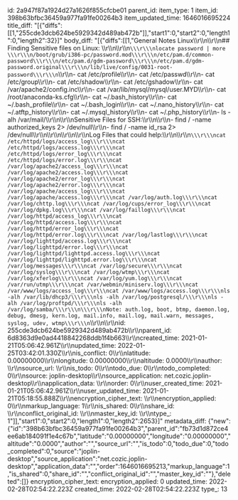 id: 2a947f87a1924d27a1626f855cfcbe01
parent_id: 
item_type: 1
item_id: 398b63bfbc36459a977fa91fe00264b3
item_updated_time: 1646016695224
title_diff: "[{\"diffs\":[[1,\"255cde3dcb624be5929342d489ab472b\"]],\"start1\":0,\"start2\":0,\"length1\":0,\"length2\":32}]"
body_diff: "[{\"diffs\":[[1,\"General Notes Linux\\\r\\\n\\\r\\\n## Finding Sensitive files on Linux: \\\r\\\n\\\r\\\n```\\\r\\\nlocate password | more           \\\r\\\n/boot/grub/i386-pc/password.mod\\\r\\\n/etc/pam.d/common-password\\\r\\\n/etc/pam.d/gdm-password\\\r\\\n/etc/pam.d/gdm-password.original\\\r\\\n/lib/live/config/0031-root-password\\\r\\\n```\\\r\\\n- cat /etc/profile\\\r\\\n- cat /etc/passwd\\\r\\\n- cat /etc/group\\\r\\\n- cat /etc/shadow\\\r\\\n- cat /etc/gshadow\\\r\\\n- cat /var/apache2/config.inc\\\r\\\n- cat /var/lib/mysql/mysql/user.MYD\\\r\\\n- cat /root/anaconda-ks.cfg\\\r\\\n- cat ~/.bash_history\\\r\\\n- cat ~/.bash_profile\\\r\\\n- cat ~/.bash_login\\\r\\\n- cat ~/.nano_history\\\r\\\n- cat ~/.atftp_history\\\r\\\n- cat ~/.mysql_history\\\r\\\n- cat ~/.php_history\\\r\\\n- ls -alh /var/mail/\\\r\\\n\\\r\\\nSensitive Files for SSH:\\\r\\\n\\\r\\\n- find / -name authorized_keys 2> /dev/null\\\r\\\n- find / -name id_rsa 2> /dev/null\\\r\\\n\\\r\\\n\\\r\\\n\\\r\\\nLog Files that could help:\\\r\\\n\\\r\\\n```\\\r\\\ncat /etc/httpd/logs/access_log\\\r\\\ncat /etc/httpd/logs/access.log\\\r\\\ncat /etc/httpd/logs/error_log\\\r\\\ncat /etc/httpd/logs/error.log\\\r\\\ncat /var/log/apache2/access_log\\\r\\\ncat /var/log/apache2/access.log\\\r\\\ncat /var/log/apache2/error_log\\\r\\\ncat /var/log/apache2/error.log\\\r\\\ncat /var/log/apache/access_log\\\r\\\ncat /var/log/apache/access.log\\\r\\\ncat /var/log/auth.log\\\r\\\ncat /var/log/chttp.log\\\r\\\ncat /var/log/cups/error_log\\\r\\\ncat /var/log/dpkg.log\\\r\\\ncat /var/log/faillog\\\r\\\ncat /var/log/httpd/access_log\\\r\\\ncat /var/log/httpd/access.log\\\r\\\ncat /var/log/httpd/error_log\\\r\\\ncat /var/log/httpd/error.log\\\r\\\ncat /var/log/lastlog\\\r\\\ncat /var/log/lighttpd/access.log\\\r\\\ncat /var/log/lighttpd/error.log\\\r\\\ncat /var/log/lighttpd/lighttpd.access.log\\\r\\\ncat /var/log/lighttpd/lighttpd.error.log\\\r\\\ncat /var/log/messages\\\r\\\ncat /var/log/secure\\\r\\\ncat /var/log/syslog\\\r\\\ncat /var/log/wtmp\\\r\\\ncat /var/log/xferlog\\\r\\\ncat /var/log/yum.log\\\r\\\ncat /var/run/utmp\\\r\\\ncat /var/webmin/miniserv.log\\\r\\\ncat /var/www/logs/access_log\\\r\\\ncat /var/www/logs/access.log\\\r\\\nls -alh /var/lib/dhcp3/\\\r\\\nls -alh /var/log/postgresql/\\\r\\\nls -alh /var/log/proftpd/\\\r\\\nls -alh /var/log/samba/\\\r\\\n\\\r\\\nNote: auth.log, boot, btmp, daemon.log, debug, dmesg, kern.log, mail.info, mail.log, mail.warn, messages, syslog, udev, wtmp\\\r\\\n```\\\r\\\n\\\r\\\nid: 255cde3dcb624be5929342d489ab472b\\\r\\\nparent_id: 6d8363d9e0ad4418842268ddb1f4b663\\\r\\\ncreated_time: 2021-01-21T05:06:42.961Z\\\r\\\nupdated_time: 2022-01-25T03:42:01.330Z\\\r\\\nis_conflict: 0\\\r\\\nlatitude: 0.00000000\\\r\\\nlongitude: 0.00000000\\\r\\\naltitude: 0.0000\\\r\\\nauthor: \\\r\\\nsource_url: \\\r\\\nis_todo: 0\\\r\\\ntodo_due: 0\\\r\\\ntodo_completed: 0\\\r\\\nsource: joplin-desktop\\\r\\\nsource_application: net.cozic.joplin-desktop\\\r\\\napplication_data: \\\r\\\norder: 0\\\r\\\nuser_created_time: 2021-01-21T05:06:42.961Z\\\r\\\nuser_updated_time: 2021-01-21T05:18:55.888Z\\\r\\\nencryption_cipher_text: \\\r\\\nencryption_applied: 0\\\r\\\nmarkup_language: 1\\\r\\\nis_shared: 0\\\r\\\nshare_id: \\\r\\\nconflict_original_id: \\\r\\\nmaster_key_id: \\\r\\\ntype_: 1\"]],\"start1\":0,\"start2\":0,\"length1\":0,\"length2\":2653}]"
metadata_diff: {"new":{"id":"398b63bfbc36459a977fa91fe00264b3","parent_id":"fb73d1d872ce4ee6ab184091f1e4c67b","latitude":"0.00000000","longitude":"0.00000000","altitude":"0.0000","author":"","source_url":"","is_todo":0,"todo_due":0,"todo_completed":0,"source":"joplin-desktop","source_application":"net.cozic.joplin-desktop","application_data":"","order":1646016695213,"markup_language":1,"is_shared":0,"share_id":"","conflict_original_id":"","master_key_id":""},"deleted":[]}
encryption_cipher_text: 
encryption_applied: 0
updated_time: 2022-02-28T02:54:22.223Z
created_time: 2022-02-28T02:54:22.223Z
type_: 13